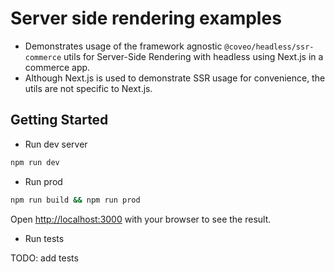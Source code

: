 # Server side rendering examples

- Demonstrates usage of the framework agnostic `@coveo/headless/ssr-commerce` utils for Server-Side Rendering with headless using Next.js in a commerce app.
- Although Next.js is used to demonstrate SSR usage for convenience, the utils are not specific to Next.js.

## Getting Started

- Run dev server

```bash
npm run dev
```

- Run prod

```bash
npm run build && npm run prod
```

Open [http://localhost:3000](http://localhost:3000) with your browser to see the result.

- Run tests

TODO: add tests